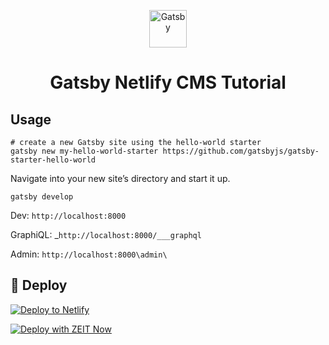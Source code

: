 <p align="center">
  <a href="https://www.gatsbyjs.org">
    <img alt="Gatsby" src="https://www.gatsbyjs.org/monogram.svg" width="60" />
  </a>
</p>
<h1 align="center">
  Gatsby Netlify CMS Tutorial
</h1>

## Usage


    # create a new Gatsby site using the hello-world starter
    gatsby new my-hello-world-starter https://github.com/gatsbyjs/gatsby-starter-hello-world


  Navigate into your new site’s directory and start it up.


    gatsby develop


Dev: `http://localhost:8000`

GraphiQL: _`http://localhost:8000/___graphql`

Admin: `http://localhost:8000\admin\`


## 💫 Deploy

[![Deploy to Netlify](https://www.netlify.com/img/deploy/button.svg)](https://app.netlify.com/start/deploy?repository=https://github.com/gatsbyjs/gatsby-starter-hello-world)

[![Deploy with ZEIT Now](https://zeit.co/button)](https://zeit.co/import/project?template=https://github.com/gatsbyjs/gatsby-starter-hello-world)
